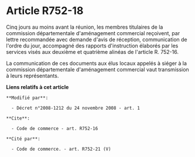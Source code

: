 # Article R752-18

Cinq jours au moins avant la réunion, les membres titulaires de la commission départementale d'aménagement commercial
reçoivent, par lettre recommandée avec demande d'avis de réception, communication de l'ordre du jour, accompagné des rapports
d'instruction élaborés par les services visés aux deuxième et quatrième alinéas de l'article R. 752-16. 

La communication de ces documents aux élus locaux appelés à siéger à la commission départementale d'aménagement commercial
vaut transmission à leurs représentants.

**Liens relatifs à cet article**

	**Modifié par**:

	  - Décret n°2008-1212 du 24 novembre 2008 - art. 1

	**Cite**:

	  - Code de commerce - art. R752-16

	**Cité par**:

	  - Code de commerce. - art. R752-21 (V)
